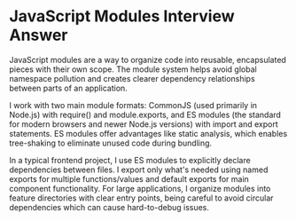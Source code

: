 # JavaScript Modules Interview Answer

JavaScript modules are a way to organize code into reusable, encapsulated pieces with their own scope. The module system helps avoid global namespace pollution and creates clearer dependency relationships between parts of an application.

I work with two main module formats: CommonJS (used primarily in Node.js) with require() and module.exports, and ES modules (the standard for modern browsers and newer Node.js versions) with import and export statements. ES modules offer advantages like static analysis, which enables tree-shaking to eliminate unused code during bundling.

In a typical frontend project, I use ES modules to explicitly declare dependencies between files. I export only what's needed using named exports for multiple functions/values and default exports for main component functionality. For large applications, I organize modules into feature directories with clear entry points, being careful to avoid circular dependencies which can cause hard-to-debug issues.